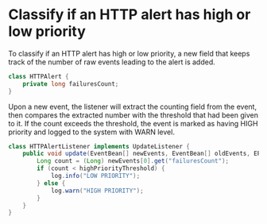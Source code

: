 # Classify if an HTTP alert has high or low priority

To classify if an HTTP alert has high or low priority, a new field that keeps track of the number of raw events leading to the alert is added.

```java
class HTTPAlert {
    private long failuresCount;
}
```

Upon a new event, the listener will extract the counting field from the event, then compares the extracted number with the threshold that had been given to it. If the count exceeds the threshold, the event is marked as having HIGH priority and logged to the system with WARN level.


```java
class HTTPAlertListener implements UpdateListener {
    public void update(EventBean[] newEvents, EventBean[] oldEvents, EPStatement statement, EPRuntime runtime) {
        Long count = (Long) newEvents[0].get("failuresCount");
        if (count < highPriorityThreshold) {
            log.info("LOW PRIORITY");
        } else {
            log.warn("HIGH PRIORITY");
        }
    }
}
```